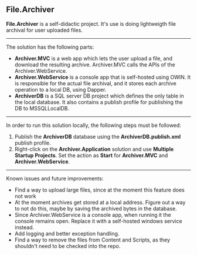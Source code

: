 ## File.Archiver

**File.Archiver** is a self-didactic project. It's use is doing lightweigth file archival for user uploaded files.

---
The solution has the following parts:
- **Archiver.MVC** is a web app which lets the user upload a file, and download the resulting archive. Archiver.MVC calls the APIs of the Archiver.WebService.
- **Archiver.WebService** is a console app that is self-hosted using OWIN. It is responsible for the actual file archival, and it stores each archive operation to a local DB, using Dapper.
- **ArchiverDB** is a SQL server DB project which defines the only table in the local database. It also contains a publish profile for publishing the DB to MSSQLLocalDB.
---
In order to run this solution locally, the following steps must be followed:
1. Publish the **ArchiverDB** database using the **ArchiverDB.publish.xml** publish profile.
2. Right-click on the **Archiver.Application** solution and use **Multiple Startup Projects**. Set the action as **Start** for **Archiver.MVC** and **Archiver.WebService**.
---
Known issues and future improvements:
- Find a way to upload large files, since at the moment this feature does not work
- At the moment archives get stored at a local address. Figure out a way to not do this, maybe by saving the archived bytes in the database.
- Since Archiver.WebService is a console app, when running it the console remains open. Replace it with a self-hosted windows service instead.
- Add logging and better exception handling.
- Find a way to remove the files from Content and Scripts, as they shouldn't need to be checked into the repo.
